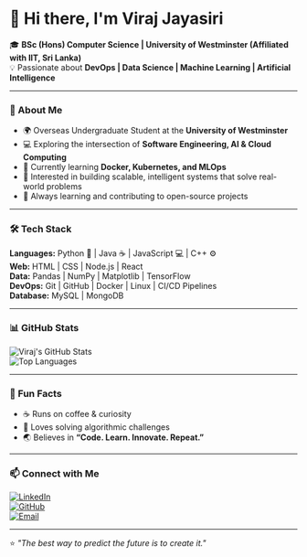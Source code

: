 # 👋 Hi there, I'm Viraj Jayasiri  

🎓 **BSc (Hons) Computer Science | University of Westminster (Affiliated with IIT, Sri Lanka)**  
💡 Passionate about **DevOps | Data Science | Machine Learning | Artificial Intelligence**

---

### 🚀 About Me  
- 🌍 Overseas Undergraduate Student at the **University of Westminster**  
- 💻 Exploring the intersection of **Software Engineering, AI & Cloud Computing**  
- 🔭 Currently learning **Docker, Kubernetes, and MLOps**  
- 🧠 Interested in building scalable, intelligent systems that solve real-world problems  
- 🌱 Always learning and contributing to open-source projects  

---

### 🛠️ Tech Stack  
**Languages:** Python 🐍 | Java ☕ | JavaScript 💻 | C++ ⚙️  
**Web:** HTML | CSS | Node.js | React  
**Data:** Pandas | NumPy | Matplotlib | TensorFlow  
**DevOps:** Git | GitHub | Docker | Linux | CI/CD Pipelines  
**Database:** MySQL | MongoDB  

---

### 📊 GitHub Stats  
![Viraj's GitHub Stats](https://github-readme-stats.vercel.app/api?username=VirajJayasiri&show_icons=true&theme=radical)  
![Top Languages](https://github-readme-stats.vercel.app/api/top-langs/?username=VirajJayasiri&layout=compact&theme=radical)

---

### 🧩 Fun Facts  
- ☕ Runs on coffee & curiosity  
- 🧩 Loves solving algorithmic challenges  
- 🌏 Believes in **“Code. Learn. Innovate. Repeat.”**

---

### 📫 Connect with Me  
[![LinkedIn](https://img.shields.io/badge/LinkedIn-Viraj%20Jayasiri-blue?logo=linkedin)](https://linkedin.com/in/YOUR_LINK)  
[![GitHub](https://img.shields.io/badge/GitHub-VirajJayasiri-black?logo=github)](https://github.com/VirajJayasiri)  
[![Email](https://img.shields.io/badge/Email-viraj@example.com-red?logo=gmail)](mailto:viraj@example.com)

---

⭐ *"The best way to predict the future is to create it."*  
